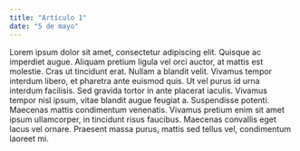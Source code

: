 ```yaml
---
title: "Artículo 1"
date: "5 de mayo"
---
```

Lorem ipsum dolor sit amet, consectetur adipiscing elit. Quisque ac imperdiet augue. Aliquam pretium ligula vel orci auctor, at mattis est molestie. Cras ut tincidunt erat. Nullam a blandit velit. Vivamus tempor interdum libero, et pharetra ante euismod quis. Ut vel purus id urna interdum facilisis. Sed gravida tortor in ante placerat iaculis. Vivamus tempor nisl ipsum, vitae blandit augue feugiat a. Suspendisse potenti. Maecenas mattis condimentum venenatis. Vivamus pretium enim sit amet ipsum ullamcorper, in tincidunt risus faucibus. Maecenas convallis eget lacus vel ornare. Praesent massa purus, mattis sed tellus vel, condimentum laoreet mi.